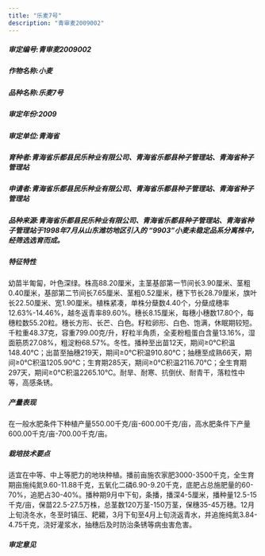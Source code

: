```yaml
---
title: "乐麦7号"
description: "青审麦2009002"
---
```

##### 审定编号:青审麦2009002

##### 作物名称:小麦

##### 品种名称:乐麦7号

##### 审定年份:2009

##### 审定单位:青海省

##### 育种者:青海省乐都县民乐种业有限公司、青海省乐都县种子管理站、青海省种子管理站

##### 申请者:青海省乐都县民乐种业有限公司、青海省乐都县种子管理站、青海省种子管理站

##### 品种来源:青海省乐都县民乐种业有限公司、青海省乐都县种子管理站、青海省种子管理站于1998年7月从山东潍坊地区引入的 “9903”小麦未稳定品系分离株中，经筛选选育而成。

##### 特征特性
幼苗半匍匐，叶色深绿。株高88.20厘米，主茎基部第一节间长3.90厘米、茎粗0.40厘米，基部第二节间长7.65厘米、茎粗0.52厘米，穗下节长28.79厘米，旗叶长22.50厘米、宽1.90厘米。植株紧凑，单株分蘖数4.40个，分蘖成穗率12.63%-14.46%，越冬返青率89.60%。穗长8.15厘米，每穗小穗数17.80个，每穗粒数55.20粒。穗长方形、长芒、白色。籽粒卵形、白色、饱满，休眠期较短。千粒重48.37克，容重799.00克/升，籽粒半角质，全麦粉粗蛋白含量13.16%，湿面筋质27.08%，粗淀粉68.57%。冬性。播种至出苗12天，期间≥0℃积温148.40℃；出苗至抽穗219天，期间≥0℃积温910.80℃；抽穗至成熟66天，期间≥0℃积温1205.90℃；生育期285天，期间≥0℃积温2116.70℃；全生育期297天，期间≥0℃积温2265.10℃。耐旱、耐寒、抗倒伏、耐青干，落粒性中等，高感条锈。

##### 产量表现
在一般水肥条件下种植产量550.00千克/亩-600.00千克/亩，高水肥条件下产量600.00千克/亩-700.00千克/亩。

##### 栽培技术要点
适宜在中等、中上等肥力的地块种植。播前亩施农家肥3000-3500千克，全生育期亩施纯氮9.60-11.88千克，五氧化二磷6.90-9.20千克，底肥占总施肥量的60-70%，追肥占30-40%。播种期9月中下旬，条播，播深4-5厘米，播种量12.5-15千克/亩，保苗22.5-27.5万株，总茎数120万茎-150万茎，保穗35-45万穗。12月上旬浇冬水，冬至时镇压、耙耱，3月下旬至4月上旬浇返青水，并追施纯氮3.84-4.75千克，浇好灌浆水，抽穗后及时防治条锈等病虫害危害。

##### 审定意见

